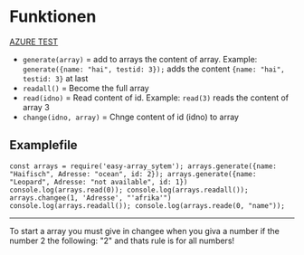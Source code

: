 # Funktionen
[AZURE TEST](https://dev.azure.com/sharkbyteprojects/easy-array-system)

- `generate(array)` = add to arrays the content of array. Example: `generate({name: "hai", testid: 3});` adds the content `{name: "hai", testid: 3}` at last
- `readall()` = Become the full array
- `read(idno)` = Read content of id. Example: `read(3)` reads the content of array 3
- `change(idno, array)` = Chnge content of id (idno) to array

## Examplefile

`const arrays = require('easy-array_sytem');
arrays.generate({name: "Haifisch", Adresse: "ocean", id: 2});
arrays.generate({name: "Leopard", Adresse: "not available", id: 1})
console.log(arrays.read(0));
console.log(arrays.readall());
arrays.changee(1, 'Adresse', "'afrika'")
console.log(arrays.readall());
console.log(arrays.reade(0, "name"));`

---

To start a array you must give in changee when you giva a number if the number 2 the following: "2" and thats rule is for all numbers!